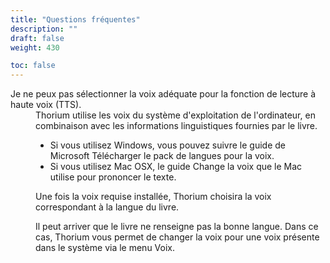 ```yaml
---
title: "Questions fréquentes"
description: ""
draft: false
weight: 430

toc: false
---
```




  <dl>
    <dt id="TTSvoicesFR">Je ne peux pas sélectionner la voix adéquate pour la fonction de lecture à haute voix (TTS).</dt>
    <dd>Thorium utilise les voix du système d'exploitation de l'ordinateur, en combinaison avec les informations linguistiques fournies par le livre.

* Si vous utilisez Windows, vous pouvez suivre le guide de Microsoft Télécharger le pack de langues pour la voix. 
* Si vous utilisez Mac OSX, le guide Change la voix que le Mac utilise pour prononcer le texte.

Une fois la voix requise installée, Thorium choisira la voix correspondant à la langue du livre.

Il peut arriver que le livre ne renseigne pas la bonne langue. Dans ce cas, Thorium vous permet de changer la voix pour une voix présente dans le système via le menu Voix.
    </dd>
  </dl>
